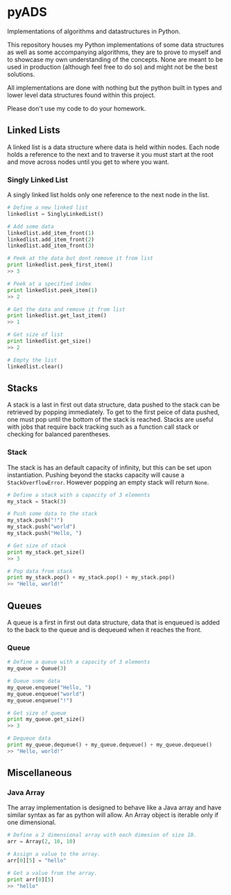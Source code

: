 # pyADS
Implementations of algorithms and datastructures in Python.

This repository houses my Python implementations of some data structures as well
as some accompanying algorithms, they are to prove to myself and to showcase my
own understanding of the concepts. None are meant to be used in production
(although feel free to do so) and might not be the best solutions.

All implementations are done with nothing but the python built in types and
lower level data structures found within this project.

Please don't use my code to do your homework.

## Linked Lists

A linked list is a data structure where data is held within nodes. Each node
holds a reference to the next and to traverse it you must start at the root and
move across nodes until you get to where you want.

### Singly Linked List

A singly linked list holds only one reference to the next node in the list.

```python
# Define a new linked list
linkedlist = SinglyLinkedList()

# Add some data
linkedlist.add_item_front(1)
linkedlist.add_item_front(2)
linkedlist.add_item_front(3)

# Peek at the data but dont remove it from list
print linkedlist.peek_first_item()
>> 3

# Peek at a specified index
print linkedlist.peek_item(1)
>> 2

# Get the data and remove it from list
print linkedlist.get_last_item()
>> 1

# Get size of list
print linkedlist.get_size()
>> 2

# Empty the list
linkedlist.clear()
```

## Stacks

A stack is a last in first out data structure, data pushed to the stack can be
retrieved by popping immediately. To get to the first peice of data pushed, one must
pop until the bottom of the stack is reached. Stacks are useful with jobs that
require back tracking such as a function call stack or checking for balanced parentheses.

### Stack

The stack is has an default capacity of infinity, but this can be set upon
instantiation. Pushing beyond the stacks capacity will cause a `StackOverflowError`.
However popping an empty stack will return `None`.

```python
# Define a stack with a capacity of 3 elements
my_stack = Stack(3)

# Push some data to the stack
my_stack.push("!")
my_stack.push("world")
my_stack.push("Hello, ")

# Get size of stack
print my_stack.get_size()
>> 3

# Pop data from stack
print my_stack.pop() + my_stack.pop() + my_stack.pop()
>> "Hello, world!"
```

## Queues

A queue is a first in first out data structure, data that is enqueued is added
to the back to the queue and is dequeued when it reaches the front.

### Queue

```python
# Define a queue with a capacity of 3 elements
my_queue = Queue(3)

# Queue some data
my_queue.enqueue("Hello, ")
my_queue.enqueue("world")
my_queue.enqueue("!")

# Get size of queue
print my_queue.get_size()
>> 3

# Dequeue data
print my_queue.dequeue() + my_queue.dequeue() + my_queue.dequeue()
>> "Hello, world!"
```

## Miscellaneous

### Java Array

The array implementation is designed to behave like a Java array and have similar
syntax as far as python will allow. An Array object is iterable only if one
dimensional.

```python
# Define a 2 dimensional array with each dimesion of size 10.
arr = Array(2, 10, 10)

# Assign a value to the array.
arr[0][5] = "hello"

# Get a value from the array.
print arr[0][5]
>> "hello"
```
